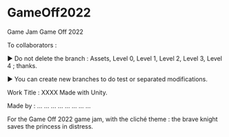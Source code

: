 # GameOff2022
Game Jam Game Off 2022

To collaborators :

► Do not delete the branch : Assets, Level 0, Level 1, Level 2, Level 3, Level 4 ; thanks.

► You can create new branches to do test or separated modifications.



Work Title : XXXX
Made with Unity.

Made by : 
...
...
...
...
...
...
...
...

For the Game Off 2022 game jam, with the cliché theme : the brave knight saves the princess in distress.
